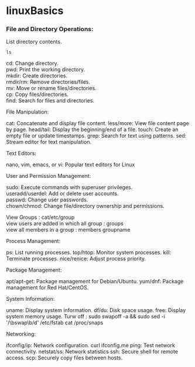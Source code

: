 # linuxBasics

### File and Directory Operations:

List directory contents.                      
```
ls                           
``` 

cd: Change directory.                                    
pwd: Print the working directory.                           
mkdir: Create directories.                    
rmdir/rm: Remove directories/files.                        
mv: Move or rename files/directories.                          
cp: Copy files/directories.                                 
find: Search for files and directories.                                     


File Manipulation:

cat: Concatenate and display file content.
less/more: View file content page by page.
head/tail: Display the beginning/end of a file.
touch: Create an empty file or update timestamps.
grep: Search for text using patterns.
sed: Stream editor for text manipulation.

Text Editors:

nano, vim, emacs, or vi: Popular text editors for Linux


User and Permission Management:

sudo: Execute commands with superuser privileges.                              
useradd/userdel: Add or delete user accounts.                                      
passwd: Change user passwords.                                       
chown/chmod: Change file/directory ownership and permissions.                                      

View Groups : cat/etc/group                                            
view users are added in which all group : groups <username>                                        
view all members in a group : members groupname                                          


Process Management:

ps: List running processes.
top/htop: Monitor system processes.
kill: Terminate processes.
nice/renice: Adjust process priority.



Package Management:

apt/apt-get: Package management for Debian/Ubuntu.
yum/dnf: Package management for Red Hat/CentOS.



System Information:

uname: Display system information.
df/du: Disk space usage.
free: Display system memory usage.
Turw off :   sudo swapoff -a && sudo sed -i '/\bswap\b/d' /etc/fstab
cat /proc/snaps

Networking:

ifconfig/ip: Network configuration.
curl ifconfig.me
ping: Test network connectivity.
netstat/ss: Network statistics
ssh: Secure shell for remote access.
scp: Securely copy files between hosts.
